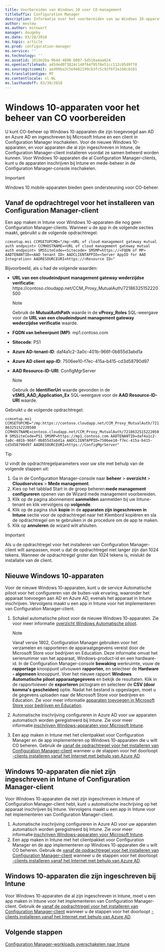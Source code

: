 ```yaml
---
title: Voorbereiden van Windows 10 voor CO-management
titleSuffix: Configuration Manager
description: Informatie over het voorbereiden van uw Windows 10-apparaten voor CO-beheer.
author: mestew
ms.author: mstewart
manager: dougeby
ms.date: 03/28/2018
ms.topic: article
ms.prod: configuration-manager
ms.service: ''
ms.technology: ''
ms.assetid: 101de2ba-9b4d-4890-b087-5d518a4aa624
ms.openlocfilehash: a45ded0f3824c148f64f9578e51cc112c05d9f78
ms.sourcegitcommit: aed99ba3c5e9482199cb3fc5c92f6f3a160cb181
ms.translationtype: MT
ms.contentlocale: nl-NL
ms.lasthandoff: 03/30/2018
---
```

# <a name="prepare-windows-10-devices-for-co-management"></a>Windows 10-apparaten voor het beheer van CO voorbereiden
U kunt CO-beheer op Windows 10-apparaten die zijn toegevoegd aan AD en Azure AD en ingeschreven bij Microsoft Intune en een client in Configuration Manager inschakelen. Voor de nieuwe Windows 10-apparaten, en voor apparaten die al zijn ingeschreven in Intune, de Configuration Manager-client installeren voordat ze samen beheerd worden kunnen. Voor Windows 10-apparaten die al Configuration Manager-clients, kunt u de apparaten inschrijven bij Intune en mede-beheer in de Configuration Manager-console inschakelen.

> [!IMPORTANT]
> Windows 10 mobile-apparaten bieden geen ondersteuning voor CO-beheer.



## <a name="command-line-to-install-configuration-manager-client"></a>Vanaf de opdrachtregel voor het installeren van Configuration Manager-client
Een app maken in Intune voor Windows 10-apparaten die nog geen Configuration Manager-clients. Wanneer u de app in de volgende secties maakt, gebruikt u de volgende opdrachtregel:

`ccmsetup.msi CCMSETUPCMD="/mp:<URL of cloud management gateway mutual auth endpoint> CCMHOSTNAME=<URL of cloud management gateway mutual auth endpoint> SMSSiteCode=<Sitecode> SMSMP=https://<FQDN of MP> AADTENANTID=<AAD tenant ID> AADCLIENTAPPID=<Server AppID for AAD Integration> AADRESOURCEURI=https://<Resource ID>"`

Bijvoorbeeld, als u had de volgende waarden:

- **URL van een cloudeindpunt management gateway wederzijdse verificatie**: https:/&#47;contoso.cloudapp.net/CCM_Proxy_MutualAuth/72186325152220500    

   >[!Note]    
   >Gebruik de **MutualAuthPath** waarde in de **vProxy_Roles** SQL-weergave voor de **URL van een cloudeindpunt management gateway wederzijdse verificatie** waarde.

- **FQDN van beheerpunt (MP)**: mp1.contoso.com    
- **Sitecode**: PS1    
- **Azure AD-tenant-ID**: daf4a1c2-3a0c-401b-966f-0b855d3abd1a    
- **Azure AD client app-ID**: 7506ee10-f7ec-415a-b415-cd3d58790d97     
- **AAD Resource-ID-URI**: ConfigMgrServer    

  > [!Note]    
  > Gebruik de **IdentifierUri** waarde gevonden in de **vSMS_AAD_Application_Ex** SQL-weergave voor de **AAD Resource-ID-URI** waarde.

Gebruikt u de volgende opdrachtregel:

`ccmsetup.msi CCMSETUPCMD="/mp:https://contoso.cloudapp.net/CCM_Proxy_MutualAuth/72186325152220500    CCMHOSTNAME=contoso.cloudapp.net/CCM_Proxy_MutualAuth/72186325152220500 SMSSiteCode=PS1 SMSMP=https://mp1.contoso.com AADTENANTID=daf4a1c2-3a0c-401b-966f-0b855d3abd1a AADCLIENTAPPID=7506ee10-f7ec-415a-b415-cd3d58790d97 AADRESOURCEURI=https://ConfigMgrServer"`

> [!Tip]
> U vindt de opdrachtregelparameters voor uw site met behulp van de volgende stappen uit:     
> 1. Ga in de Configuration Manager-console naar **beheer** > **overzicht** > **Cloudservices**  >  **Mede management**.  
> 2. Kies op het tabblad Start in de groep beheren **mede management configureren** openen van de Wizard mede management voorbereiden.    
> 3. Klik op de pagina abonnement **aanmelden** aanmelden bij uw Intune-tenant en klik vervolgens op **volgende**.    
> 4. Klik op de pagina stuk **kopie** in de **apparaten zijn ingeschreven in Intune** sectie voor de opdrachtregel naar het Klembord kopiëren en sla de opdrachtregel om te gebruiken in de procedure om de app te maken.  
> 5. Klik op **annuleren** de wizard wilt afsluiten.

> [!Important]    
> Als u de opdrachtregel voor het installeren van Configuration Manager-client wilt aanpassen, moet u dat de opdrachtregel niet langer zijn dan 1024 tekens. Wanneer de opdrachtregel groter dan 1024 tekens is, mislukt de installatie van de client.


## <a name="new-windows-10-devices"></a>Nieuwe Windows 10-apparaten
Voor de nieuwe Windows 10-apparaten, kunt u de service Automatische piloot voor het configureren van de buiten-vak ervaring, waaronder het apparaat toevoegen aan AD en Azure AD, evenals het apparaat in Intune inschrijven. Vervolgens maakt u een app in Intune voor het implementeren van Configuration Manager-client.  
1. Schakel automatische piloot voor de nieuwe Windows 10-apparaten. Zie voor meer informatie [overzicht Windows Automatische piloot](https://docs.microsoft.com/windows/deployment/windows-10-auto-pilot).    

   > [!NOTE]   
   > Vanaf versie 1802, Configuration Manager gebruiken voor het verzamelen en rapporteren de apparaatgegevens vereist door de Microsoft Store voor bedrijven en Education. Deze informatie omvat het serienummer van het apparaat, Windows-product-id en een hardware-id. In de Configuration Manager-console **bewaking** werkruimte, vouw de **rapportage** knooppunt uitvouwen **rapporten**, en selecteer de **Hardware - algemeen**  knooppunt. Voer het nieuwe rapport **Windows Automatische piloot apparaatgegevens** en bekijk de resultaten. Klik in de rapportviewer de **exporteren** pictogram en selecteer de **CSV (door komma's gescheiden)** optie. Nadat het bestand is opgeslagen, moet u de gegevens uploaden naar de Microsoft Store voor bedrijven en Education. Zie voor meer informatie [apparaten toevoegen in Microsoft Store voor bedrijven en Education](https://docs.microsoft.com/microsoft-store/add-profile-to-devices#add-devices-and-apply-autopilot-deployment-profile).

2. Automatische inschrijving configureren in Azure AD voor uw apparaten automatisch worden geregistreerd bij Intune. Zie voor meer informatie [inschrijven Windows-apparaten voor Microsoft Intune](https://docs.microsoft.com/intune/windows-enroll).
3. Een app maken in Intune met het clientpakket voor Configuration Manager en de app implementeren op Windows 10-apparaten die u wilt CO beheren. Gebruik de [vanaf de opdrachtregel voor het installeren van Configuration Manager-client](#command-line-to-install-configuration-manager-client) wanneer u de stappen voor het doorloopt [-clients installeren vanaf het Internet met behulp van Azure AD](https://docs.microsoft.com/en-us/sccm/core/clients/deploy/deploy-clients-cmg-azure).   

## <a name="windows-10-devices-not-enrolled-in-intune-or-a-configuration-manager-client"></a>Windows 10-apparaten die niet zijn ingeschreven in Intune of Configuration Manager-client
Voor Windows 10-apparaten die niet zijn ingeschreven in Intune of Configuration Manager-client hebt, kunt u automatische inschrijving op het apparaat inschrijven bij Intune. Vervolgens maakt u een app in Intune voor het implementeren van Configuration Manager-client.
1. Automatische inschrijving configureren in Azure AD voor uw apparaten automatisch worden geregistreerd bij Intune. Zie voor meer informatie [inschrijven Windows-apparaten voor Microsoft Intune](https://docs.microsoft.com/intune/windows-enroll).  
2. Een app maken in Intune met het clientpakket voor Configuration Manager en de app implementeren op Windows 10-apparaten die u wilt CO beheren. Gebruik de [vanaf de opdrachtregel voor het installeren van Configuration Manager-client](#command-line-to-install-configuration-manager-client) wanneer u de stappen voor het doorloopt [-clients installeren vanaf het Internet met behulp van Azure AD](https://docs.microsoft.com/en-us/sccm/core/clients/deploy/deploy-clients-cmg-azure).

## <a name="windows-10-devices-enrolled-in-intune"></a>Windows 10-apparaten die zijn ingeschreven bij Intune
Voor Windows 10-apparaten die al zijn ingeschreven in Intune, moet u een app maken in Intune voor het implementeren van Configuration Manager-client. Gebruik de [vanaf de opdrachtregel voor het installeren van Configuration Manager-client](#command-line-to-install-configuration-manager-client) wanneer u de stappen voor het doorloopt [-clients installeren vanaf het Internet met behulp van Azure AD](https://docs.microsoft.com/en-us/sccm/core/clients/deploy/deploy-clients-cmg-azure).  

## <a name="next-steps"></a>Volgende stappen
[Configuration Manager-workloads overschakelen naar Intune](co-management-switch-workloads.md)